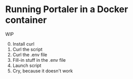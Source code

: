 # Running Portaler in a Docker container

WIP

0) Install curl
1) Curl the script
2) Curl the .env file
3) Fill-in stuff in the .env file
4) Launch script
5) Cry, because it doesn't work